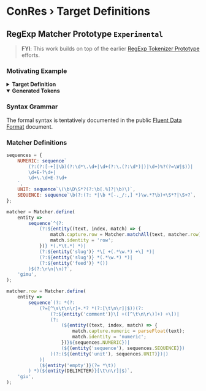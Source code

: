 ﻿# ConRes › Target Definitions

<script type="module" src="./targets.spec.js"></script>

## RegExp Matcher Prototype <code tag>Experimental</code>

<blockquote>

**FYI**: This work builds on top of the earlier [RegExp Tokenizer Prototype](/meta/@conres/targets/RegExp-Tokenizer-Prototype.md) efforts.

</blockquote>

### Motivating Example

<details><summary><b>Target Definition</b></summary>

<!--prettier-ignore-start-->

```log
Target Name	Contrast-Resolution Test Target
Target Version	v3.5
Target Description 	9 TV levels  10 Contrast steps  10 Resolution steps   Patch Size 8.0 mm

Corners Paper to Target (mm)	X even pages	Y even pages	X odd pages	Y odd pages
   UL corner 	62.9	-27.9	49.5	-14.5
   UR corner 	-44.4	-27.9	-57.7	-14.5
   LL corner 	62.9	31.9	49.5	45.2
   LR corner 	-44.4	31.9	-57.7	45.2

Target Origin 	UL

	X	Y
Target Size frame (in)	4.277	8.649
Target Size frame (mm)	108.64	219.67
Block Size tight frame (mm)	93.05	93.05

Number of Pages	6
Number of Blocks per page	2
Number of TV Blocks	9
Addressability Indicator Block	YES
Screen Pattern Indicator Block	YES
FullCsteps 	YES
Patch Size (mm)	8.001
Margin between patches (mm)	1.185
Addressability (spi)	600
Color	K
SpotCorrection	NO
Output Device	Acrobat Distiller 10.1.16
Licensed User	Not Validated  987654321

	X	Y
Paper Size (in)	8.5	11.0	[ Letter ]
Paper Size (mm)	216	279

Number of Resolution Steps	10	[ Resolution steps are the same for all Tone Value Blocks ]
   RStep Count	1	2	3	4	5	6	7	8	9	10
   Resolution (lp/mm)	0.625	0.808	1.042	1.348	1.736	2.242	2.907	3.759	4.854	6.25

Number of Contrast Steps	10
Tone Value Blocks	Metrics			   UL Target to UL Fiducial		 UL Target to UL Block Frame		Contrast
	Tone (TV%)	Block No.	Page No.	Xoffset (mm)	Yoffset (mm)	Xoffset (mm)	Yoffset (mm)	A	B	C	D	E	F	G	H	I	J
	10	1	1	11.59	20.39	10.99	19.79	20.0%	14.34%	10.28%	7.37%	5.28%	3.79%	2.71%	1.95%	1.39%	1.0%
	20	2	1	11.59	122.63	10.99	122.03	40.0%	26.55%	17.62%	11.7%	7.76%	5.15%	3.42%	2.27%	1.51%	1.0%
	30	3	2	11.59	20.39	10.99	19.79	60.0%	38.07%	24.15%	15.33%	9.72%	6.17%	3.91%	2.48%	1.58%	1.0%
	40	4	2	11.59	122.63	10.99	122.03	80.0%	49.16%	30.21%	18.57%	11.41%	7.01%	4.31%	2.65%	1.63%	1.0%
	50	5	3	11.59	20.39	10.99	19.79	100.0%	59.95%	35.94%	21.54%	12.92%	7.74%	4.64%	2.78%	1.67%	1.0%
	60	6	3	11.59	122.63	10.99	122.03	80.0%	49.16%	30.21%	18.57%	11.41%	7.01%	4.31%	2.65%	1.63%	1.0%
	70	7	4	11.59	20.39	10.99	19.79	60.0%	38.07%	24.15%	15.33%	9.72%	6.17%	3.91%	2.48%	1.58%	1.0%
	80	8	4	11.59	122.63	10.99	122.03	40.0%	26.55%	17.62%	11.7%	7.76%	5.15%	3.42%	2.27%	1.51%	1.0%
	90	9	5	11.59	20.39	10.99	19.79	20.0%	14.34%	10.28%	7.37%	5.28%	3.79%	2.71%	1.95%	1.39%	1.0%


Spacing of Fiducial grid (mm)	9.186

Fiducial marks from UL corner mark
   X direction (mm)	0.0	9.186	18.373	27.559	36.745	45.932	55.118	64.304	73.491	82.677	91.863
   Y direction (mm)	0.0	9.186	18.373	27.559	36.745	45.932	55.118	64.304	73.491	82.677	91.863


Number of Steps on StepWedge	21
Width of steps excluding sep. bar (mm)	8.0
Width of separation bar (mm)	0.9
Height of steps (mm)	10.0
Distance Zero to Solid patch (mm)	178.0
NominalTVflag 	1	[ When set to zero then Linearization is off, only nominal values are used. ]
NominalTVArray (TV%) 	0	5	10	15	20	25	30	35	40	45	50	55	60	65	70	75	80	85	90	95	100
LinearizedTvArray (TV%) 	0.0	8.5	16.3	24.5	30.6	35.3	39.0	42.3	45.5	48.9	52.3	55.7	59.1	62.5	66.0	69.8	75.0	81.3	87.5	94.5	100.0

Step Wedge Coordinates from UL corner of Target to center of Zero or Solid patch (mm)
	Positions	   Zero TV Nominal Step 		   Zero TV Linearized Step		    Solid TV Nominal Step 		    Solid TV Linearized Step
	PageNo 	X Nom 	Y Nom 	X Lin 	Y Lin	X Nom 	Y Nom 	X Lin 	Y Lin
	 1	 -28.1	 231.2	 -28.1	 241.2	 149.9	 231.2	 149.9	 241.2
	 2	 -21.5	 222.6	 -11.5	 222.6	 -21.5	 44.6	 -11.5	 44.6
	 3	 141.0	 241.2	 141.0	 231.2	 -37.0	 241.2	 -37.0	 231.2
	 4	 -11.5	 53.5	 -21.5	 53.5	 -11.5	 231.5	 -21.5	 231.5
	 5	 -28.1	 231.2	 -28.1	 241.2	 149.9	 231.2	 149.9	 241.2
	 6	 -21.5	 222.6	 -11.5	 222.6	 -21.5	 44.6	 -11.5	 44.6
```

<!--prettier-ignore-end-->

</details>

<details open><summary><b>Generated Tokens</b></summary>
<figure overflow-y:=scroll max-height:= 75vh position:=relative>
<output><script defer src="./tokens.spec.js"></script></output>
</figure>
</details>

### Syntax Grammar

The formal syntax is tentatively documented in the public [Fluent Data Format](/meta/public/Fluent-Data-Format.md) document.

### Matcher Definitions

```js
sequences = {
	NUMERIC: sequence`
		(?:(?:[-+]|\b)(?:\d*\.\d+|\d+(?:\.(?:\d*)|)|\d+)%?(?=\W|$))|
		\d+E-?\d+|
		\d+\.\d+E-?\d+
	`,
	UNIT: sequence`\(\b\D\S*?(?:\b[.%]?|\b)\)`,
	SEQUENCE: sequence`\b(?:(?: *|\b *[-._/:,] *)\w.*?\b)+\S*?|\S+?`,
};

matcher = Matcher.define(
	entity =>
		sequence`^(?:
			(?:${entity((text, index, match) => {
				match.capture.row = Matcher.matchAll(text, matcher.row);
				match.identity = 'row';
			})} *(.*\t.*) *)|
			(?:${entity('slug')} *\[ +(.*\w.*) +\] *)|
			(?:${entity('slug')} *(.*\w.*) *)|
			(?:${entity('feed')} *())
		)$(?:\r\n|\n)?`,
	'gimu',
);

matcher.row = Matcher.define(
	entity =>
		sequence`(?: *(?:
			(?=[^\s\t\n\r]+.*? *(?:[\t\n\r]|$))(?:
				(?:${entity('comment')}\[ +([^\t\n\r\)]+) +\])|
				(?:
					(${entity((text, index, match) => {
						match.capture.numeric = parseFloat(text);
						match.identity = 'numeric';
					})}${sequences.NUMERIC})|
					(${(entity('sequence'), sequences.SEQUENCE)})
				)(?:(${(entity('unit'), sequences.UNIT)})|)
			)|
			(${entity('empty')}(?= *\t))
		) *)(${entity(DELIMITER)}[\t\n\r]|$)`,
	'giu',
);
```

